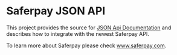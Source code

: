 # Saferpay JSON API 
This project provides the source for [JSON Api Documentation](http://saferpay.github.io/jsonapi) and describes how to integrate with the newest Saferpay API.

To learn more about Saferpay please check www.saferpay.com.
